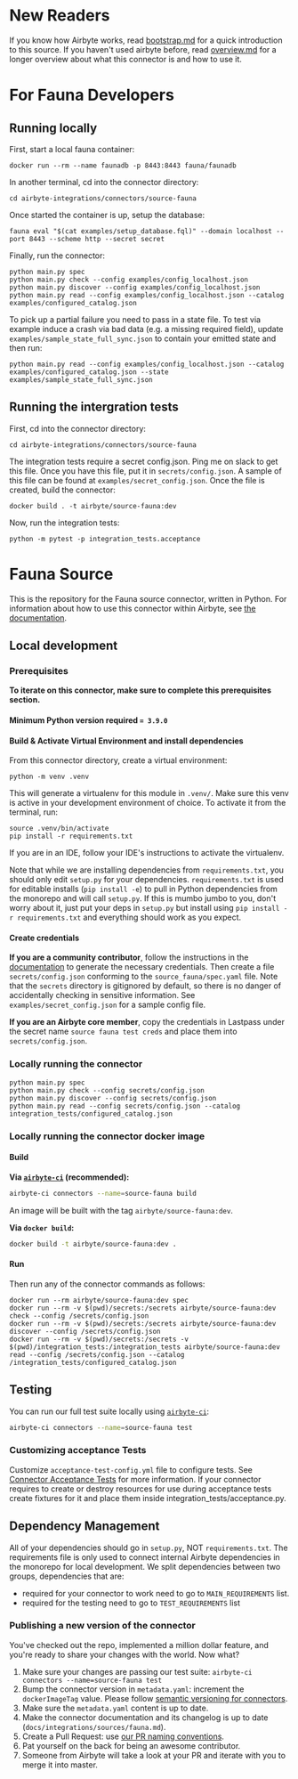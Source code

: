 # New Readers

If you know how Airbyte works, read [bootstrap.md](bootstrap.md) for a quick introduction to this
source. If you haven't used airbyte before, read [overview.md](overview.md) for a longer overview
about what this connector is and how to use it.

# For Fauna Developers

## Running locally

First, start a local fauna container:

```
docker run --rm --name faunadb -p 8443:8443 fauna/faunadb
```

In another terminal, cd into the connector directory:

```
cd airbyte-integrations/connectors/source-fauna
```

Once started the container is up, setup the database:

```
fauna eval "$(cat examples/setup_database.fql)" --domain localhost --port 8443 --scheme http --secret secret
```

Finally, run the connector:

```
python main.py spec
python main.py check --config examples/config_localhost.json
python main.py discover --config examples/config_localhost.json
python main.py read --config examples/config_localhost.json --catalog examples/configured_catalog.json
```

To pick up a partial failure you need to pass in a state file. To test via example induce a crash
via bad data (e.g. a missing required field), update `examples/sample_state_full_sync.json` to
contain your emitted state and then run:

```
python main.py read --config examples/config_localhost.json --catalog examples/configured_catalog.json --state examples/sample_state_full_sync.json
```

## Running the intergration tests

First, cd into the connector directory:

```
cd airbyte-integrations/connectors/source-fauna
```

The integration tests require a secret config.json. Ping me on slack to get this file. Once you have
this file, put it in `secrets/config.json`. A sample of this file can be found at
`examples/secret_config.json`. Once the file is created, build the connector:

```
docker build . -t airbyte/source-fauna:dev
```

Now, run the integration tests:

```
python -m pytest -p integration_tests.acceptance
```

# Fauna Source

This is the repository for the Fauna source connector, written in Python. For information about how
to use this connector within Airbyte, see
[the documentation](https://docs.airbyte.io/integrations/sources/fauna).

## Local development

### Prerequisites

**To iterate on this connector, make sure to complete this prerequisites section.**

#### Minimum Python version required `= 3.9.0`

#### Build & Activate Virtual Environment and install dependencies

From this connector directory, create a virtual environment:

```
python -m venv .venv
```

This will generate a virtualenv for this module in `.venv/`. Make sure this venv is active in your
development environment of choice. To activate it from the terminal, run:

```
source .venv/bin/activate
pip install -r requirements.txt
```

If you are in an IDE, follow your IDE's instructions to activate the virtualenv.

Note that while we are installing dependencies from `requirements.txt`, you should only edit
`setup.py` for your dependencies. `requirements.txt` is used for editable installs
(`pip install -e`) to pull in Python dependencies from the monorepo and will call `setup.py`. If
this is mumbo jumbo to you, don't worry about it, just put your deps in `setup.py` but install using
`pip install -r requirements.txt` and everything should work as you expect.

#### Create credentials

**If you are a community contributor**, follow the instructions in the
[documentation](https://docs.airbyte.io/integrations/sources/fauna) to generate the necessary
credentials. Then create a file `secrets/config.json` conforming to the `source_fauna/spec.yaml`
file. Note that the `secrets` directory is gitignored by default, so there is no danger of
accidentally checking in sensitive information. See `examples/secret_config.json` for a sample
config file.

**If you are an Airbyte core member**, copy the credentials in Lastpass under the secret name
`source fauna test creds` and place them into `secrets/config.json`.

### Locally running the connector

```
python main.py spec
python main.py check --config secrets/config.json
python main.py discover --config secrets/config.json
python main.py read --config secrets/config.json --catalog integration_tests/configured_catalog.json
```

### Locally running the connector docker image

#### Build

**Via
[`airbyte-ci`](https://github.com/airbytehq/airbyte/blob/master/airbyte-ci/connectors/pipelines/README.md)
(recommended):**

```bash
airbyte-ci connectors --name=source-fauna build
```

An image will be built with the tag `airbyte/source-fauna:dev`.

**Via `docker build`:**

```bash
docker build -t airbyte/source-fauna:dev .
```

#### Run

Then run any of the connector commands as follows:

```
docker run --rm airbyte/source-fauna:dev spec
docker run --rm -v $(pwd)/secrets:/secrets airbyte/source-fauna:dev check --config /secrets/config.json
docker run --rm -v $(pwd)/secrets:/secrets airbyte/source-fauna:dev discover --config /secrets/config.json
docker run --rm -v $(pwd)/secrets:/secrets -v $(pwd)/integration_tests:/integration_tests airbyte/source-fauna:dev read --config /secrets/config.json --catalog /integration_tests/configured_catalog.json
```

## Testing

You can run our full test suite locally using
[`airbyte-ci`](https://github.com/airbytehq/airbyte/blob/master/airbyte-ci/connectors/pipelines/README.md):

```bash
airbyte-ci connectors --name=source-fauna test
```

### Customizing acceptance Tests

Customize `acceptance-test-config.yml` file to configure tests. See
[Connector Acceptance Tests](https://docs.airbyte.com/connector-development/testing-connectors/connector-acceptance-tests-reference)
for more information. If your connector requires to create or destroy resources for use during
acceptance tests create fixtures for it and place them inside integration_tests/acceptance.py.

## Dependency Management

All of your dependencies should go in `setup.py`, NOT `requirements.txt`. The requirements file is
only used to connect internal Airbyte dependencies in the monorepo for local development. We split
dependencies between two groups, dependencies that are:

- required for your connector to work need to go to `MAIN_REQUIREMENTS` list.
- required for the testing need to go to `TEST_REQUIREMENTS` list

### Publishing a new version of the connector

You've checked out the repo, implemented a million dollar feature, and you're ready to share your
changes with the world. Now what?

1. Make sure your changes are passing our test suite:
   `airbyte-ci connectors --name=source-fauna test`
2. Bump the connector version in `metadata.yaml`: increment the `dockerImageTag` value. Please
   follow
   [semantic versioning for connectors](https://docs.airbyte.com/contributing-to-airbyte/resources/pull-requests-handbook/#semantic-versioning-for-connectors).
3. Make sure the `metadata.yaml` content is up to date.
4. Make the connector documentation and its changelog is up to date
   (`docs/integrations/sources/fauna.md`).
5. Create a Pull Request: use
   [our PR naming conventions](https://docs.airbyte.com/contributing-to-airbyte/resources/pull-requests-handbook/#pull-request-title-convention).
6. Pat yourself on the back for being an awesome contributor.
7. Someone from Airbyte will take a look at your PR and iterate with you to merge it into master.
